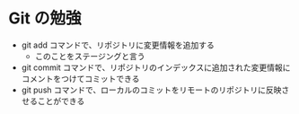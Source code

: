  # Git の勉強

- git add コマンドで、リポジトリに変更情報を追加する
	- このことをステージングと言う
- git commit コマンドで、リポジトリのインデックスに追加された変更情報にコメントをつけてコミットできる
- git push コマンドで、ローカルのコミットをリモートのリポジトリに反映させることができる